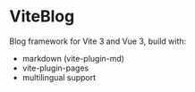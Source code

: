 # ViteBlog

Blog framework for Vite 3 and Vue 3, build with:

* markdown (vite-plugin-md)
* vite-plugin-pages
* multilingual support
